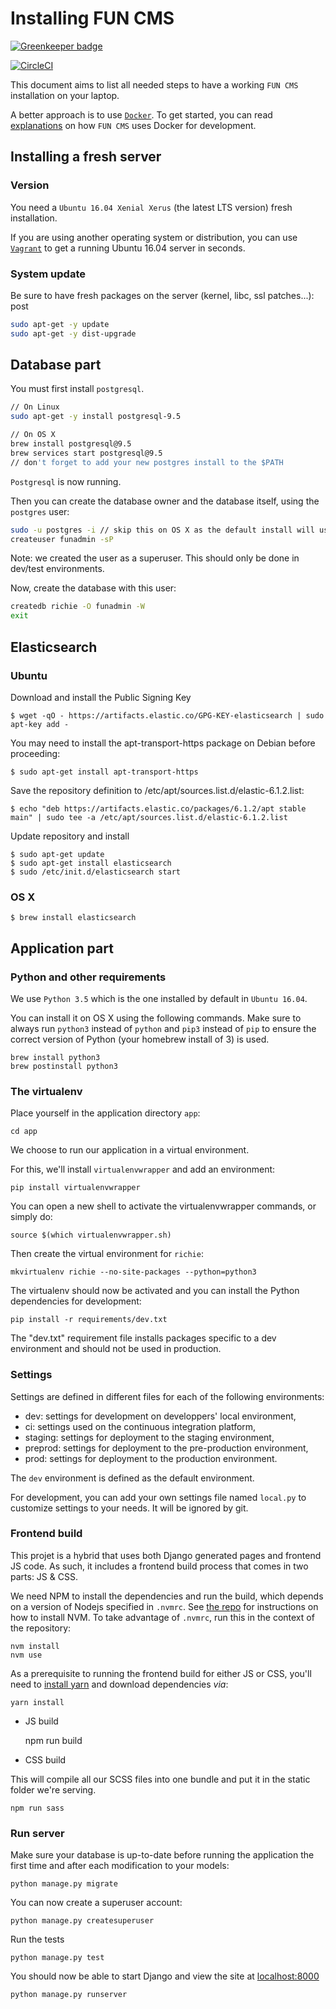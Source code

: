 # Installing FUN CMS

[![Greenkeeper badge](https://badges.greenkeeper.io/openfun/richie.svg)](https://greenkeeper.io/)

[![CircleCI](https://circleci.com/gh/openfun/richie/tree/master.svg?style=svg)](https://circleci.com/gh/openfun/richie/tree/master)

This document aims to list all needed steps to have a working `FUN CMS` installation on your laptop.

A better approach is to use [`Docker`](https://docs.docker.com). To get started, you can read [explanations](docs/docker.md) on how `FUN CMS` uses Docker for development.


## Installing a fresh server

### Version

You need a `Ubuntu 16.04 Xenial Xerus` (the latest LTS version) fresh installation.

If you are using another operating system or distribution, you can use [`Vagrant`](https://docs.vagrantup.com/v2/getting-started/index.html) to get a running Ubuntu 16.04 server in seconds.


### System update

Be sure to have fresh packages on the server (kernel, libc, ssl patches...):
post
```sh
sudo apt-get -y update
sudo apt-get -y dist-upgrade
```


## Database part

You must first install `postgresql`.

```sh
// On Linux
sudo apt-get -y install postgresql-9.5

// On OS X
brew install postgresql@9.5
brew services start postgresql@9.5
// don't forget to add your new postgres install to the $PATH
```

`Postgresql` is now running.

Then you can create the database owner and the database itself, using the `postgres` user:

```sh
sudo -u postgres -i // skip this on OS X as the default install will use your local user
createuser funadmin -sP
```

Note: we created the user as a superuser. This should only be done in dev/test environments.

Now, create the database with this user:

```sh
createdb richie -O funadmin -W
exit
```

## Elasticsearch

### Ubuntu

Download and install the Public Signing Key

    $ wget -qO - https://artifacts.elastic.co/GPG-KEY-elasticsearch | sudo apt-key add -

You may need to install the apt-transport-https package on Debian before proceeding:

    $ sudo apt-get install apt-transport-https

Save the repository definition to /etc/apt/sources.list.d/elastic-6.1.2.list:

    $ echo "deb https://artifacts.elastic.co/packages/6.1.2/apt stable main" | sudo tee -a /etc/apt/sources.list.d/elastic-6.1.2.list

Update repository and install

    $ sudo apt-get update
    $ sudo apt-get install elasticsearch
    $ sudo /etc/init.d/elasticsearch start


### OS X

    $ brew install elasticsearch


## Application part

### Python and other requirements

We use `Python 3.5` which is the one installed by default in `Ubuntu 16.04`.

You can install it on OS X using the following commands. Make sure to always run `python3` instead of `python` and `pip3` instead of `pip` to ensure the correct version of Python (your homebrew install of 3) is used.

```
brew install python3
brew postinstall python3
```


### The virtualenv

Place yourself in the application directory `app`:

    cd app

We choose to run our application in a virtual environment.

For this, we'll install `virtualenvwrapper` and add an environment:

    pip install virtualenvwrapper

You can open a new shell to activate the virtualenvwrapper commands, or simply do:

    source $(which virtualenvwrapper.sh)

Then create the virtual environment for `richie`:

    mkvirtualenv richie --no-site-packages --python=python3

The virtualenv should now be activated and you can install the Python dependencies for development:

    pip install -r requirements/dev.txt

The "dev.txt" requirement file installs packages specific to a dev environment and should not be used in production.


### Settings

Settings are defined in different files for each of the following environments:

- dev: settings for development on developpers' local environment,
- ci: settings used on the continuous integration platform,
- staging: settings for deployment to the staging environment,
- preprod: settings for deployment to the pre-production environment,
- prod: settings for deployment to the production environment.

The `dev` environment is defined as the default environment.

For development, you can add your own settings file named `local.py` to customize settings to your needs. It will be ignored by git.

### Frontend build

This projet is a hybrid that uses both Django generated pages and frontend JS code. As such, it includes a frontend build process that comes in two parts: JS & CSS.

We need NPM to install the dependencies and run the build, which depends on a version of Nodejs specified in `.nvmrc`. See [the repo](https://github.com/creationix/nvm) for instructions on how to install NVM. To take advantage of `.nvmrc`, run this in the context of the repository:

    nvm install
    nvm use

As a prerequisite to running the frontend build for either JS or CSS, you'll need to [install yarn](https://yarnpkg.com/lang/en/docs/install/) and download dependencies _via_:

    yarn install

- JS build

    npm run build

- CSS build

This will compile all our SCSS files into one bundle and put it in the static folder we're serving.

    npm run sass

### Run server

Make sure your database is up-to-date before running the application the first time and after each modification to your models:

    python manage.py migrate

You can now create a superuser account:

    python manage.py createsuperuser

Run the tests

    python manage.py test

You should now be able to start Django and view the site at [localhost:8000](http://localhost:8000)

    python manage.py runserver
